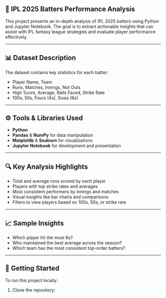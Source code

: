 ## 🏏 IPL 2025 Batters Performance Analysis

This project presents an in-depth analysis of IPL 2025 batters using Python and Jupyter Notebook. The goal is to extract actionable insights that can assist with IPL fantasy league strategies and evaluate player performance effectively.

---

## 📊 Dataset Description

The dataset contains key statistics for each batter:
- Player Name, Team  
- Runs, Matches, Innings, Not Outs  
- High Score, Average, Balls Faced, Strike Rate  
- 100s, 50s, Fours (4s), Sixes (6s)

---

## ⚙️ Tools & Libraries Used
- **Python**  
- **Pandas** & **NumPy** for data manipulation  
- **Matplotlib** & **Seaborn** for visualizations  
- **Jupyter Notebook** for development and presentation

---

## 🔍 Key Analysis Highlights
- Total and average runs scored by each player  
- Players with top strike rates and averages  
- Most consistent performers by innings and matches  
- Visual insights like bar charts and comparisons  
- Filters to view players based on 100s, 50s, or strike rate

---

## 📈 Sample Insights
- Which player hit the most 6s?  
- Who maintained the best average across the season?  
- Which team has the most consistent top-order batters?

---

## 🚀 Getting Started
To run this project locally:

1. Clone the repository:
